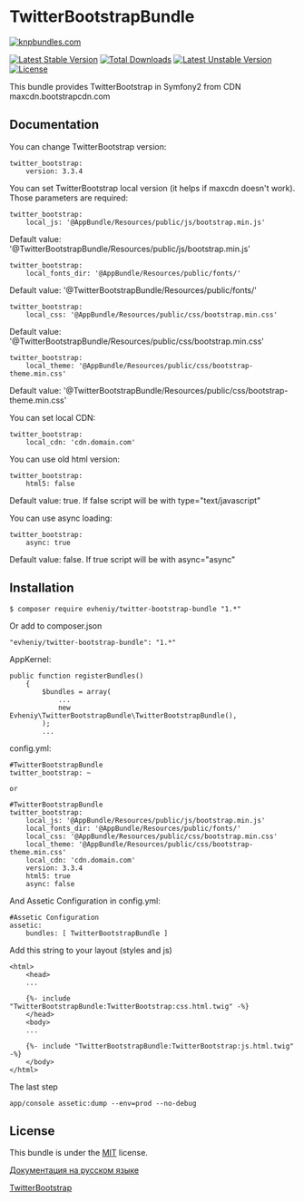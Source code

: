 TwitterBootstrapBundle
=================

[![knpbundles.com](http://knpbundles.com/evheniy/TwitterBootstrapBundle/badge)](http://knpbundles.com/evheniy/TwitterBootstrapBundle)

[![Latest Stable Version](https://poser.pugx.org/evheniy/twitter-bootstrap-bundle/v/stable.svg)](https://packagist.org/packages/evheniy/twitter-bootstrap-bundle) [![Total Downloads](https://poser.pugx.org/evheniy/twitter-bootstrap-bundle/downloads.svg)](https://packagist.org/packages/evheniy/twitter-bootstrap-bundle) [![Latest Unstable Version](https://poser.pugx.org/evheniy/twitter-bootstrap-bundle/v/unstable.svg)](https://packagist.org/packages/evheniy/twitter-bootstrap-bundle) [![License](https://poser.pugx.org/evheniy/twitter-bootstrap-bundle/license.svg)](https://packagist.org/packages/evheniy/twitter-bootstrap-bundle)





This bundle provides TwitterBootstrap in Symfony2 from CDN maxcdn.bootstrapcdn.com

Documentation
-------------

You can change TwitterBootstrap version:

    twitter_bootstrap:
        version: 3.3.4
        
You can set TwitterBootstrap local version (it helps if maxcdn doesn't work).
Those parameters are required:

    twitter_bootstrap:
        local_js: '@AppBundle/Resources/public/js/bootstrap.min.js'

Default value: '@TwitterBootstrapBundle/Resources/public/js/bootstrap.min.js'

    twitter_bootstrap:
        local_fonts_dir: '@AppBundle/Resources/public/fonts/'

Default value: '@TwitterBootstrapBundle/Resources/public/fonts/' 
 
    twitter_bootstrap:
        local_css: '@AppBundle/Resources/public/css/bootstrap.min.css'

Default value: '@TwitterBootstrapBundle/Resources/public/css/bootstrap.min.css'

    twitter_bootstrap:
        local_theme: '@AppBundle/Resources/public/css/bootstrap-theme.min.css'

Default value: '@TwitterBootstrapBundle/Resources/public/css/bootstrap-theme.min.css'
        

You can set local CDN:

    twitter_bootstrap:
        local_cdn: 'cdn.domain.com'


You can use old html version:

    twitter_bootstrap:
        html5: false

Default value: true. If false script will be with type="text/javascript"

You can use async loading:

    twitter_bootstrap:
        async: true

Default value: false. If true script will be with async="async"

Installation
------------

    $ composer require evheniy/twitter-bootstrap-bundle "1.*"

Or add to composer.json

    "evheniy/twitter-bootstrap-bundle": "1.*"

AppKernel:

    public function registerBundles()
        {
            $bundles = array(
                ...
                new Evheniy\TwitterBootstrapBundle\TwitterBootstrapBundle(),
            );
            ...

config.yml:

    #TwitterBootstrapBundle
    twitter_bootstrap: ~

    or

    #TwitterBootstrapBundle
    twitter_bootstrap:
        local_js: '@AppBundle/Resources/public/js/bootstrap.min.js'
        local_fonts_dir: '@AppBundle/Resources/public/fonts/'
        local_css: '@AppBundle/Resources/public/css/bootstrap.min.css'
        local_theme: '@AppBundle/Resources/public/css/bootstrap-theme.min.css'
        local_cdn: 'cdn.domain.com'
        version: 3.3.4
        html5: true
        async: false

And Assetic Configuration in config.yml:

    #Assetic Configuration
    assetic:
        bundles: [ TwitterBootstrapBundle ]

Add this string to your layout (styles and js)

    <html>
        <head>
        ...

        {%- include "TwitterBootstrapBundle:TwitterBootstrap:css.html.twig" -%}
        </head>
        <body>
        ...

        {%- include "TwitterBootstrapBundle:TwitterBootstrap:js.html.twig" -%}
        </body>
    </html>
The last step

    app/console assetic:dump --env=prod --no-debug

License
-------

This bundle is under the [MIT][3] license.

[Документация на русском языке][1]

[TwitterBootstrap][2]

[1]:  http://makedev.org/articles/symfony/bundles/twitter_bootstrap_bundle.html
[2]:  http://getbootstrap.com/
[3]:  https://github.com/evheniy/TwitterBootstrapBundle/blob/master/Resources/meta/LICENSE
